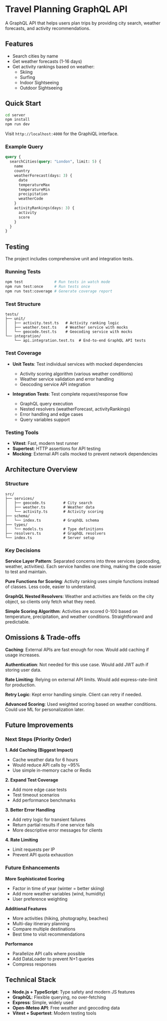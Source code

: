 # Travel Planning GraphQL API

A GraphQL API that helps users plan trips by providing city search, weather forecasts, and activity recommendations.

## Features

- Search cities by name
- Get weather forecasts (1-16 days)
- Get activity rankings based on weather:
  - Skiing
  - Surfing
  - Indoor Sightseeing
  - Outdoor Sightseeing

## Quick Start

```bash
cd server
npm install
npm run dev
```

Visit `http://localhost:4000` for the GraphiQL interface.

### Example Query
```graphql
query {
  searchCities(query: "London", limit: 5) {
    name
    country
    weatherForecast(days: 3) {
      date
      temperatureMax
      temperatureMin
      precipitation
      weatherCode
    }
    activityRankings(days: 3) {
      activity
      score
    }
  }
}
```

## Testing

The project includes comprehensive unit and integration tests.

### Running Tests
```bash
npm test              # Run tests in watch mode
npm run test:once     # Run tests once
npm run test:coverage # Generate coverage report
```

### Test Structure
```
tests/
├── unit/
│   ├── activity.test.ts   # Activity ranking logic
│   ├── weather.test.ts    # Weather service with mocks
│   └── geocode.test.ts    # Geocoding service with mocks
└── integration/
    └── api.integration.test.ts  # End-to-end GraphQL API tests
```

### Test Coverage

- **Unit Tests**: Test individual services with mocked dependencies
  - Activity scoring algorithm (various weather conditions)
  - Weather service validation and error handling
  - Geocoding service API integration

- **Integration Tests**: Test complete request/response flow
  - GraphQL query execution
  - Nested resolvers (weatherForecast, activityRankings)
  - Error handling and edge cases
  - Query variables support

### Testing Tools

- **Vitest**: Fast, modern test runner
- **Supertest**: HTTP assertions for API testing
- **Mocking**: External API calls mocked to prevent network dependencies

## Architecture Overview

### Structure
```
src/
├── services/
│   ├── geocode.ts        # City search
│   ├── weather.ts        # Weather data
│   └── activity.ts       # Activity scoring
├── schema/
│   └── index.ts          # GraphQL schema
├── types/
│   └── models.ts         # Type definitions
├── resolvers.ts          # GraphQL resolvers
└── index.ts              # Server setup
```

### Key Decisions

**Service Layer Pattern**: Separated concerns into three services (geocoding, weather, activities). Each service handles one thing, making the code easier to test and maintain.

**Pure Functions for Scoring**: Activity ranking uses simple functions instead of classes. Less code, easier to understand.

**GraphQL Nested Resolvers**: Weather and activities are fields on the city object, so clients only fetch what they need.

**Simple Scoring Algorithm**: Activities are scored 0-100 based on temperature, precipitation, and weather conditions. Straightforward and predictable.

## Omissions & Trade-offs

**Caching**: External APIs are fast enough for now. Would add caching  if usage increases.

**Authentication**: Not needed for this use case. Would add JWT auth if storing user data.

**Rate Limiting**: Relying on external API limits. Would add express-rate-limit for production.

**Retry Logic**: Kept error handling simple. Client can retry if needed.

**Advanced Scoring**: Used weighted scoring based on weather conditions. Could use ML for personalization later.

## Future Improvements

### Next Steps (Priority Order)

**1. Add Caching (Biggest Impact)**
- Cache weather data for 6 hours
- Would reduce API calls by ~95%
- Use simple in-memory cache or Redis

**2. Expand Test Coverage**
- Add more edge case tests
- Test timeout scenarios
- Add performance benchmarks

**3. Better Error Handling**
- Add retry logic for transient failures
- Return partial results if one service fails
- More descriptive error messages for clients

**4. Rate Limiting**
- Limit requests per IP
- Prevent API quota exhaustion

### Future Enhancements

**More Sophisticated Scoring**
- Factor in time of year (winter = better skiing)
- Add more weather variables (wind, humidity)
- User preference weighting

**Additional Features**
- More activities (hiking, photography, beaches)
- Multi-day itinerary planning
- Compare multiple destinations
- Best time to visit recommendations

**Performance**
- Parallelize API calls where possible
- Add DataLoader to prevent N+1 queries
- Compress responses

## Technical Stack

- **Node.js + TypeScript**: Type safety and modern JS features
- **GraphQL**: Flexible querying, no over-fetching
- **Express**: Simple, widely used
- **Open-Meteo API**: Free weather and geocoding data
- **Vitest + Supertest**: Modern testing tools